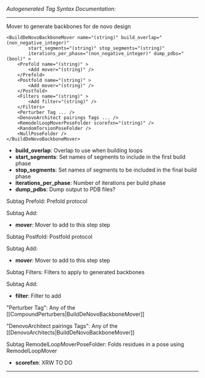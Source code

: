 _Autogenerated Tag Syntax Documentation:_

---
Mover to generate backbones for de novo design

```
<BuildDeNovoBackboneMover name="(string)" build_overlap="(non_negative_integer)"
        start_segments="(string)" stop_segments="(string)"
        iterations_per_phase="(non_negative_integer)" dump_pdbs="(bool)" >
    <Prefold name="(string)" >
        <Add mover="(string)" />
    </Prefold>
    <Postfold name="(string)" >
        <Add mover="(string)" />
    </Postfold>
    <Filters name="(string)" >
        <Add filter="(string)" />
    </Filters>
    <Perturber Tag ... />
    <DenovoArchitect pairings Tags ... />
    <RemodelLoopMoverPoseFolder scorefxn="(string)" />
    <RandomTorsionPoseFolder />
    <NullPoseFolder />
</BuildDeNovoBackboneMover>
```

-   **build_overlap**: Overlap to use when building loops
-   **start_segments**: Set names of segments to include in the first build phase
-   **stop_segments**: Set names of segments to be included in the final build phase
-   **iterations_per_phase**: Number of iterations per build phase
-   **dump_pdbs**: Dump output to PDB files?


Subtag Prefold:   Prefold protocol



Subtag Add:   

-   **mover**: Mover to add to this step step

Subtag Postfold:   Postfold protocol



Subtag Add:   

-   **mover**: Mover to add to this step step

Subtag Filters:   Filters to apply to generated backbones



Subtag Add:   

-   **filter**: Filter to add

"Perturber Tag": Any of the [[CompoundPerturbers|BuildDeNovoBackboneMover]]

"DenovoArchitect pairings Tags": Any of the [[DenovoArchitects|BuildDeNovoBackboneMover]]

Subtag RemodelLoopMoverPoseFolder:   Folds residues in a pose using RemodelLoopMover

-   **scorefxn**: XRW TO DO

---
